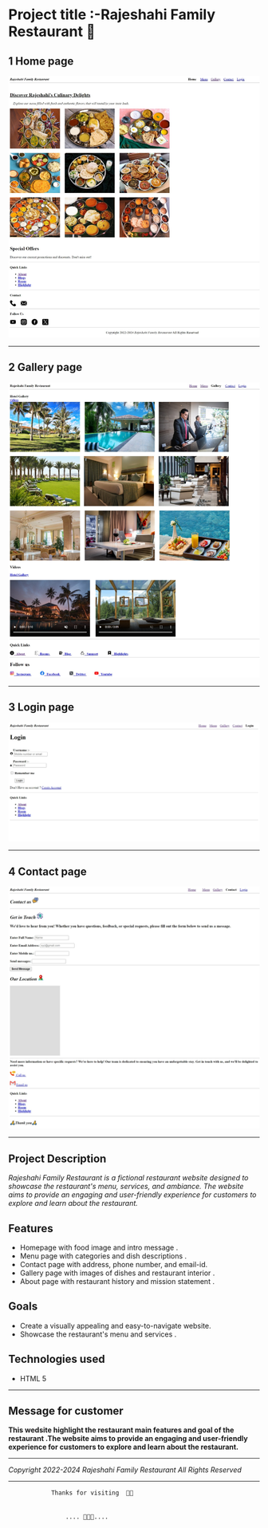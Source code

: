  # Project title :-Rajeshahi Family Restaurant 💖
 ## 1 Home page 
![Home page](./image/Home.jpeg)

---
##  2 Gallery page
![Gallery page](./image/Gallery.jpeg)

---
## 3 Login page
![Login page](./image/login.jpeg)

---
## 4 Contact page
![Contact page](./image/contact.jpeg)

---

## Project Description

*Rajeshahi Family Restaurant  is a fictional restaurant website designed to showcase the restaurant's menu, services, and ambiance. The website aims to provide an engaging and user-friendly experience for customers to explore and learn about the restaurant.*

## Features
- Homepage with food  image and intro message .
- Menu page with categories and dish descriptions .
- Contact page with address, phone number, and email-id.
- Gallery page with images of dishes and restaurant interior .
- About page with restaurant history and mission statement .

## Goals 
- Create a visually appealing and easy-to-navigate website.
- Showcase the restaurant's menu and services .

## Technologies used
- HTML 5

---

## Message for customer 

**This wedsite highlight the restaurant main features and goal of the restaurant .The website aims to provide an engaging and user-friendly experience for customers to explore and learn about the restaurant.**

---

*Copyright 2022-2024 Rajeshahi Family Restaurant All Rights Reserved*

---

                Thanks for visiting  🙏🙏


                    .... 🙏🙏🙏....
